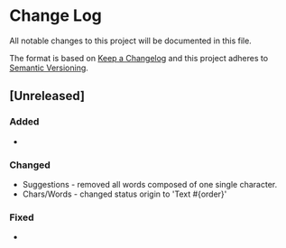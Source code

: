 # Change Log
All notable changes to this project will be documented in this file.

The format is based on [Keep a Changelog](http://keepachangelog.com/)
and this project adheres to [Semantic Versioning](http://semver.org/).

## [Unreleased]
### Added
-

### Changed
- Suggestions - removed all words composed of one single character.
- Chars/Words - changed status origin to 'Text #{order}'

### Fixed
-

